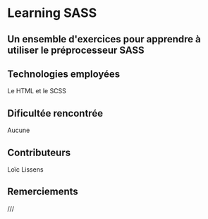 # Learning SASS

Un ensemble d'exercices pour apprendre à utiliser le préprocesseur SASS
-------
## Technologies employées

Le HTML et le SCSS

## Dificultée rencontrée 


Aucune

## Contributeurs


Loïc Lissens

## Remerciements
///
